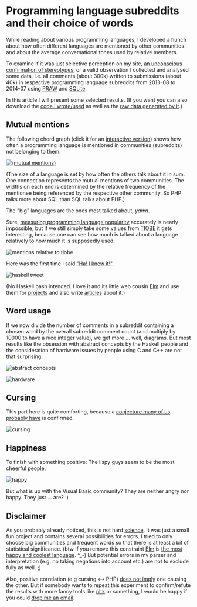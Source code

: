 # Programming language subreddits and their choice of words

While reading about various programming languages, I developed a hunch about how often different languages are mentioned by other communities and about the average conversational tones used by relative members.

To examine if it was just selective perception on my site, [an unconscious confirmation of stereotypes](http://en.wikipedia.org/wiki/Confirmation_bias), or a valid observation I collected and analysed some data, i.e. all comments (about 300k) written to submissions (about 40k) in respective programming language subreddits from 2013-08 to 2014-07 using [PRAW](https://praw.readthedocs.org) and [SQLite](https://docs.python.org/2/library/sqlite3.html).

In this article I will present some selected results. (If you want you can also download the [code I wrote/used](crawl.py) as well as the [raw data generated by it](analysis).)


## Mutual mentions

The following chord graph (click it for an [interactive version](http://daiw.de/github/programming-language-subreddits-and-their-choice-of-words/mentions_chord_graph/index.html)) shows how often a programming language is mentioned in communities (subreddits) not belonging to them:

[![(mutual mentions)](img/mutual_mentions.png)][interactive-mutual-mentions]

[interactive-mutual-mentions]: http://daiw.de/github/programming-language-subreddits-and-their-choice-of-words/mentions_chord_graph/index.html

(The size of a language is set by how often the others talk about it in sum. One connection represents the mutual mentions of two communities. The widths on each end is determined by the relative frequency of the mentionee being referenced by the respective other community. So PHP talks more about SQL than SQL talks about PHP.)

The "big" languages are the ones most talked about, *yawn*.

Sure, [measuring programming language popularity](http://en.wikipedia.org/wiki/Measuring_programming_language_popularity) accurately is nearly impossible, but if we still simply take some values from [TIOBE](http://www.tiobe.com/index.php/content/paperinfo/tpci/index.html) it gets interesting, because one can see how much is talked about a language relatively to how much it is supposedly used.

![mentions relative to tiobe](img/mentions_relative_to_tiobe.png "mentions relative to tiobe")

Here was the first time I said ["Ha! I knew it!"](http://en.wikipedia.org/wiki/Hindsight_bias).

![haskell tweet](img/haskell_tweet.png "haskell tweet")

(No Haskell bash intended. I love it and its little web cousin [Elm](http://elm-lang.org) and use them for [projects](https://github.com/Dobiasd/RedditTimeMachine) and also write [articles](https://github.com/Dobiasd/articles) about it.)


## Word usage

If we now divide the number of comments in a subreddit containing a chosen word by the overall subreddit comment count (and multiply by 10000 to have a nice integer value), we get more ... well, diagrams. But most results like the obsession with abstract concepts by the Haskell people and the consideration of hardware issues by people using C and C++ are not that surprising.


![abstract concepts](img/abstract_concepts.png "abstract concepts")

![hardware](img/hardware.png "hardware")


## Cursing

This part here is quite comforting, because a [conjecture many of us probably have](http://eev.ee/blog/2012/04/09/php-a-fractal-of-bad-design/) is confirmed.

![cursing](img/cursing.png "cursing")


## Happiness

To finish with something positive: The lispy guys seem to be the most cheerful people[.](img/i_should_learn_clojure.jpg)

![happy](img/happy.png "happy")

But what is up with the Visual Basic community? They are neither angry nor happy. They just ... are? :)



## Disclaimer

As you probably already noticed, this is not hard [science](http://www.reddit.com/r/programming/comments/2e2csa/programming_language_subreddits_and_their_choice/cjvk9uc). It was just a small fun project and contains several possibilities for errors. I tried to only choose big communities and frequent words so that there is at least a bit of statistical significance.
(btw If you remove this constraint [Elm](http://elm-lang.org/) is [the most happy and coolest language](https://raw.githubusercontent.com/Dobiasd/programming-language-subreddits-and-their-choice-of-words/master/img/happy_all.png). ^_-)
But potential errors in my parser and interpretation (e.g. no taking negations into account etc.) are not to exclude fully as well. ;)

Also, positive correlation (e.g cursing <-> PHP) [does not imply](http://en.wikipedia.org/wiki/Correlation_does_not_imply_causation) one causing the other. But if somebody wants to repeat this experiment to confirm/refute the results with more fancy tools like [nltk](http://www.nltk.org/) or something, I would be happy if you could [drop me an email](mailto:editgym@gmail.com).